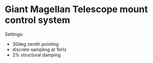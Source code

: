 # Giant Magellan Telescope mount control system

Settings:

 * 30deg zenith pointing
 * discrete sampling at 1kHz
 * 2% structural damping
